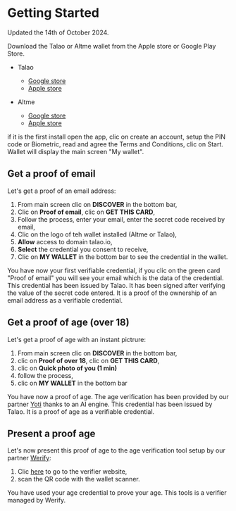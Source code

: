# Getting Started

Updated the 14th of October 2024.

Download the Talao or Altme wallet from the Apple store or Google Play Store.

* Talao

  * [Google store](https://play.google.com/store/apps/details?id=co.talao.wallet&hl=fr)
  * [Apple store](https://apps.apple.com/fr/app/talao-wallet/id1582183266?platform=iphone)
* Altme

  * [Google store](https://play.google.com/store/apps/details?id=co.altme.alt.me.altme&hl=en-US&pli=1)
  * [Apple store](https://apps.apple.com/fr/app/altme-wallet/id1633216869)

if it is the first install open the app, clic on create an account, setup the PIN code or Biometric, read and agree the Terms and Conditions, clic on Start. Wallet will display the main screen "My wallet".

## Get a proof of email

Let's get a proof of an email address:

1. From main screen clic on **DISCOVER** in the bottom bar,
2. Clic on **Proof of email**, clic on **GET THIS CARD**,
3. Follow the process, enter your email, enter the secret code received by email,
4. Clic on the logo of teh wallet installed (Altme or Talao),
5. **Allow** access to domain talao.io,
6. **Select** the credential you consent to receive,
7. Clic on **MY WALLET** in the bottom bar to see the credential in the wallet.

You have now your first verifiable credential, if you clic on the green card "Proof of email" you will see your email which is the data of the credential. This credential has been issued by Talao. It has been signed after verifying the value of the secret code entered. It is a proof of the ownership of an email address as a verifiable credential.

## Get a proof of age (over 18)

Let's get a proof of age with an instant pictrure:

1. From main screen clic on **DISCOVER** in the bottom bar,
2. clic on **Proof of over 18**, clic on **GET THIS CARD**,
3. clic on **Quick photo of you (1 min)**
4. follow the process,
5. clic on **MY WALLET** in the bottom bar

You have now a proof of age. The age verification has been provided by our partner [Yoti](https://www.yoti.com/business/age-verification/) thanks to an AI engine. This credential has been issued by Talao. It is a proof of age as a verifiable credential.

## Present a proof age

Let's now present this proof of age to the age verification tool setup by our partner [Werify](https://werify.eu/):

1. Clic [here]([https://staging.werify.eu/#/werify_point_kiosk/attempt+ideology+glamorous+varsity+spelling](https://staging.werify.eu/#/werify_point_kiosk/attempt+ideology+glamorous+varsity+spelling)) to go to the verifier website,
2. scan the QR code with the wallet scanner.

You have used your age credential to prove your age. This tools is a verifier managed by Werify.
